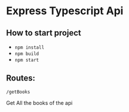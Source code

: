# Express Typescript Api

## How to start project

- ``` npm install ```
- ``` npm build ``` 
- ``` npm start ```

## Routes: 

```/getBooks```

Get All the books of the api

